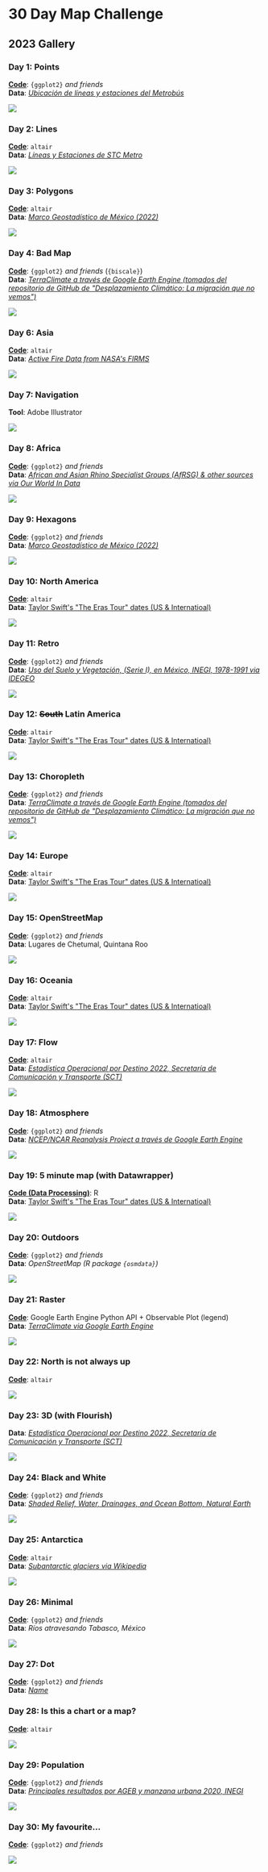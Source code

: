 # 30 Day Map Challenge

## 2023 Gallery

### Day 1: Points

[**Code**](https://github.com/isaacarroyov/30daymapchallenge/blob/main/scripts/2023_30daymapchallenge_day01_points.R): `{ggplot2}` _and friends_  
**Data**: [_Ubicación de líneas y estaciones del Metrobús_](https://datos.cdmx.gob.mx/dataset/geolocalizacion-metrobus) 

![](https://raw.githubusercontent.com/isaacarroyov/30daymapchallenge/main/maps/2023_30daymapchallenge_day01_points.png)

### Day 2: Lines

[**Code**](https://github.com/isaacarroyov/30daymapchallenge/blob/main/scripts/2023_30daymapchallenge_day02_lines.qmd): `altair`  
**Data**: [_Líneas y Estaciones de STC Metro_](https://datos.cdmx.gob.mx/dataset/lineas-y-estaciones-del-metro/resource/288b10dd-4f21-4338-b1ed-239487820512) 

![](https://raw.githubusercontent.com/isaacarroyov/30daymapchallenge/main/maps/2023_30daymapchallenge_day02_lines.jpg)

### Day 3: Polygons

[**Code**](https://github.com/isaacarroyov/30daymapchallenge/blob/main/scripts/2023_30daymapchallenge_day03_polygons.qmd): `altair`  
**Data**: [_Marco Geostadístico de México (2022)_](https://www.inegi.org.mx/temas/mg/)

![](https://raw.githubusercontent.com/isaacarroyov/30daymapchallenge/main/maps/2023_30daymapchallenge_day03_polygons.png)

### Day 4: Bad Map

[**Code**](https://github.com/isaacarroyov/30daymapchallenge/blob/main/scripts/2023_30daymapchallenge_day04_bad-map.R): `{ggplot2}` _and friends_ (`{biscale}`)  
**Data**: [_TerraClimate a través de Google Earth Engine (tomados del repositorio de GitHub de "Desplazamiento Climático: La migración que no vemos")_](https://github.com/nmasfocusdatos/desplazamiento-climatico)

![](https://raw.githubusercontent.com/isaacarroyov/30daymapchallenge/main/maps/2023_30daymapchallenge_day04_bad-map.png)


### Day 6: Asia

[**Code**](https://github.com/isaacarroyov/30daymapchallenge/blob/main/scripts/2023_30daymapchallenge_day06_asia.qmd): `altair`  
**Data**: [_Active Fire Data from NASA's FIRMS_](https://firms.modaps.eosdis.nasa.gov/active_fire/)

![](https://raw.githubusercontent.com/isaacarroyov/30daymapchallenge/main/maps/2023_30daymapchallenge_day06_asia.png)

### Day 7: Navigation

**Tool**: Adobe Illustrator

![](https://raw.githubusercontent.com/isaacarroyov/30daymapchallenge/main/maps/2023_30daymapchallenge_day07_navigation.png)

### Day 8: Africa

[**Code**](https://github.com/isaacarroyov/30daymapchallenge/blob/main/scripts/2023_30daymapchallenge_day08_africa.R): `{ggplot2}` _and friends_  
**Data**: [_African and Asian Rhino Specialist Groups (AfRSG) & other sources via Our World In Data_](https://ourworldindata.org/rhino-populations)

![](https://raw.githubusercontent.com/isaacarroyov/30daymapchallenge/main/maps/2023_30daymapchallenge_day08_africa.png)

### Day 9: Hexagons

[**Code**](https://github.com/isaacarroyov/30daymapchallenge/blob/main/scripts/2023_30daymapchallenge_day09_hexagons.R): `{ggplot2}` _and friends_  
**Data**: [_Marco Geostadístico de México (2022)_](https://www.inegi.org.mx/temas/mg/)

![](https://raw.githubusercontent.com/isaacarroyov/30daymapchallenge/main/maps/2023_30daymapchallenge_day09_hexagons.png)

### Day 10: North America

[**Code**](https://github.com/isaacarroyov/30daymapchallenge/blob/main/scripts/2023_30daymapchallenge_day10_north-america.qmd): `altair`  
**Data**: [Taylor Swift's "The Eras Tour" dates (US & Internatioal)](https://www.taylorswift.com/)

![](https://raw.githubusercontent.com/isaacarroyov/30daymapchallenge/main/maps/2023_30daymapchallenge_day10_north-america.png)

### Day 11: Retro

[**Code**](https://github.com/isaacarroyov/30daymapchallenge/blob/main/scripts/2023_30daymapchallenge_day11_retro.R): `{ggplot2}` _and friends_  
**Data**: [_Uso del Suelo y Vegetación, (Serie I), en México, INEGI, 1978-1991 via IDEGEO_](https://idegeo.centrogeo.org.mx/layers/geonode:usv_serie1_gcs)

![](https://raw.githubusercontent.com/isaacarroyov/30daymapchallenge/main/maps/2023_30daymapchallenge_day11_retro.png)

### Day 12: <span style='text-decoration:line-through 2px;'>South</span> Latin America

[**Code**](https://github.com/isaacarroyov/30daymapchallenge/blob/main/scripts/2023_30daymapchallenge_day12_latin-america.qmd): `altair`  
**Data**: [Taylor Swift's "The Eras Tour" dates (US & Internatioal)](https://www.taylorswift.com/)

![](https://raw.githubusercontent.com/isaacarroyov/30daymapchallenge/main/maps/2023_30daymapchallenge_day12_latin-america.png)

### Day 13: Choropleth

[**Code**](https://github.com/isaacarroyov/30daymapchallenge/blob/main/scripts/2023_30daymapchallenge_day13_choropleth.R): `{ggplot2}` _and friends_  
**Data**: [_TerraClimate a través de Google Earth Engine (tomados del repositorio de GitHub de "Desplazamiento Climático: La migración que no vemos")_](https://github.com/nmasfocusdatos/desplazamiento-climatico)

![](https://raw.githubusercontent.com/isaacarroyov/30daymapchallenge/main/maps/2023_30daymapchallenge_day13_choropleth.png)

### Day 14: Europe

[**Code**](https://github.com/isaacarroyov/30daymapchallenge/blob/main/scripts/2023_30daymapchallenge_day14_europe.qmd): `altair`  
**Data**: [Taylor Swift's "The Eras Tour" dates (US & Internatioal)](https://www.taylorswift.com/)

![](https://raw.githubusercontent.com/isaacarroyov/30daymapchallenge/main/maps/2023_30daymapchallenge_day14_europe.png)

### Day 15: OpenStreetMap

[**Code**](https://github.com/isaacarroyov/30daymapchallenge/blob/main/scripts/2023_30daymapchallenge_day15_open-street-map.R): `{ggplot2}` _and friends_  
**Data**: Lugares de Chetumal, Quintana Roo

![](https://raw.githubusercontent.com/isaacarroyov/30daymapchallenge/main/maps/2023_30daymapchallenge_day15_open-street-map.png)

### Day 16: Oceania

[**Code**](https://github.com/isaacarroyov/30daymapchallenge/blob/main/scripts/2023_30daymapchallenge_day16_oceania.qmd): `altair`    
**Data**: [Taylor Swift's "The Eras Tour" dates (US & Internatioal)](https://www.taylorswift.com/)

![](https://raw.githubusercontent.com/isaacarroyov/30daymapchallenge/main/maps/2023_30daymapchallenge_day16_oceania.png)

### Day 17: Flow

[**Code**](https://github.com/isaacarroyov/30daymapchallenge/blob/main/scripts/2023_30daymapchallenge_day17_flow.qmd): `altair`  
**Data**: [_Estadística Operacional por Destino 2022, Secretaría de Comunicación y Transporte (SCT)_](https://datos.gob.mx/busca/dataset/infraestructura-aeroportuaria/resource/caf5d160-0ae2-44ee-b870-ea731723ea39)

![](https://raw.githubusercontent.com/isaacarroyov/30daymapchallenge/2222433792e3456090adc3bf9dab2e03fa698b79/maps/2023_30daymapchallenge_day17_flow.png)

### Day 18: Atmosphere

[**Code**](https://github.com/isaacarroyov/30daymapchallenge/blob/main/scripts/2023_30daymapchallenge_day18_atmosphere.qmd): `{ggplot2}` _and friends_  
**Data**: [_NCEP/NCAR Reanalysis Project a través de Google Earth Engine_]()

![](https://raw.githubusercontent.com/isaacarroyov/30daymapchallenge/607c7440bb2fff06712c7191f6df9bf4be4559a0/maps/2023_30daymapchallenge_day18_atmosphere.png)

### Day 19: 5 minute map (with Datawrapper)

[**Code (Data Processing)**](https://github.com/isaacarroyov/30daymapchallenge/blob/main/scripts/2023_30daymapchallenge_day19_five-minute-map_data-processing.R): R  
**Data**: [Taylor Swift's "The Eras Tour" dates (US & Internatioal)](https://www.taylorswift.com/)

![](https://raw.githubusercontent.com/isaacarroyov/30daymapchallenge/main/maps/2023_30daymapchallenge_day19_five-minute-map.png)

### Day 20: Outdoors

[**Code**](https://github.com/isaacarroyov/30daymapchallenge/blob/main/scripts/2023_30daymapchallenge_day20_outdoors.R): `{ggplot2}` _and friends_  
**Data**: _OpenStreetMap (R package `{osmdata}`)_

![](https://raw.githubusercontent.com/isaacarroyov/30daymapchallenge/main/maps/2023_30daymapchallenge_day20_outdoors.png)

### Day 21: Raster

[**Code**](https://github.com/isaacarroyov/30daymapchallenge/blob/main/scripts/2023_30daymapchallenge_day21_raster.qmd): Google Earth Engine Python API + Observable Plot (legend)  
**Data**: [_TerraClimate via Google Earth Engine_]()

![](https://raw.githubusercontent.com/isaacarroyov/30daymapchallenge/main/maps/2023_30daymapchallenge_day21_raster.png)

### Day 22: North is not always up

[**Code**](https://github.com/isaacarroyov/30daymapchallenge/blob/main/scripts/2023_30daymapchallenge_day22_north-is-not-always-up.qmd): `altair`  

![](https://raw.githubusercontent.com/isaacarroyov/30daymapchallenge/main/maps/2023_30daymapchallenge_day22_north-is-not-always-up.png)

### Day 23: 3D (with Flourish)

**Data**: [_Estadística Operacional por Destino 2022, Secretaría de Comunicación y Transporte (SCT)_](https://datos.gob.mx/busca/dataset/infraestructura-aeroportuaria/resource/caf5d160-0ae2-44ee-b870-ea731723ea39)

![](https://raw.githubusercontent.com/isaacarroyov/30daymapchallenge/main/maps/2023_30daymapchallenge_day23_3d.png)

### Day 24: Black and White

[**Code**](https://github.com/isaacarroyov/30daymapchallenge/blob/main/scripts/2023_30daymapchallenge_day24_black-and-white.R): `{ggplot2}` _and friends_  
**Data**: [_Shaded Relief, Water, Drainages, and Ocean Bottom, Natural Earth_](https://www.naturalearthdata.com/downloads/10m-cross-blend-hypso/cross-blended-hypso-with-relief-water-drains-and-ocean-bottom/)

![](https://raw.githubusercontent.com/isaacarroyov/30daymapchallenge/main/maps/2023_30daymapchallenge_day24_black-and-white.png)

### Day 25: Antarctica

[**Code**](https://github.com/isaacarroyov/30daymapchallenge/blob/main/scripts/2023_30daymapchallenge_day25_antarctica.qmd): `altair`  
**Data**: [_Subantarctic glaciers via Wikipedia_](https://en.wikipedia.org/wiki/Subantarctic#Subantarctic_glaciers)

![](https://raw.githubusercontent.com/isaacarroyov/30daymapchallenge/main/maps/2023_30daymapchallenge_day25_antarctica.png)

### Day 26: Minimal

[**Code**](https://github.com/isaacarroyov/30daymapchallenge/blob/main/scripts/2023_30daymapchallenge_day26_minimal.R): `{ggplot2}` _and friends_  
**Data**: _Ríos atravesando Tabasco, México_

![](https://raw.githubusercontent.com/isaacarroyov/30daymapchallenge/main/maps/2023_30daymapchallenge_day26_minimal.png)

### Day 27: Dot

[**Code**](): `{ggplot2}` _and friends_  
**Data**: [_Name_]()

### Day 28: Is this a chart or a map?

[**Code**](https://github.com/isaacarroyov/30daymapchallenge/blob/main/scripts/2023_30daymapchallenge_day28_is-this-a-chart-or-a-map.qmd): `altair`  

![](https://raw.githubusercontent.com/isaacarroyov/30daymapchallenge/main/maps/2023_30daymapchallenge_day28_is-this-a-chart-or-a-map.png)

### Day 29: Population

[**Code**](https://github.com/isaacarroyov/30daymapchallenge/blob/main/scripts/2023_30daymapchallenge_day29_population.R): `{ggplot2}` _and friends_  
**Data**: [_Principales resultados por AGEB y manzana urbana 2020, INEGI_](https://www.inegi.org.mx/app/scitel/Default?ev=10)

![](https://raw.githubusercontent.com/isaacarroyov/30daymapchallenge/main/maps/2023_30daymapchallenge_day29_population.png)

### Day 30: My favourite...

[**Code**](https://github.com/isaacarroyov/30daymapchallenge/blob/main/scripts/2023_30daymapchallenge_day30_my-favourite.R): `{ggplot2}` _and friends_  

![](https://raw.githubusercontent.com/isaacarroyov/30daymapchallenge/main/maps/2023_30daymapchallenge_day30_my-favourite.png)